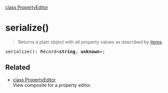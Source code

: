 [class PropertyEditor](PropertyEditor.md)

# serialize()

> Returns a plain object with all property values as described by [items](PropertyEditor_base_items.md).

<pre class="docgen_signature">serialize(): Record&lt;<b>string</b>, <b>unknown</b>&gt;;</pre>

## Related

- [<!--{ref:class}-->class PropertyEditor](PropertyEditor.md) \
    View composite for a property editor.
